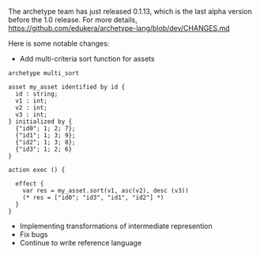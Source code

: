 The archetype team has just released 0.1.13, which is the last alpha version before the 1.0 release. For more details, https://github.com/edukera/archetype-lang/blob/dev/CHANGES.md


Here is some notable changes:

- Add multi-criteria sort function for assets

```
archetype multi_sort

asset my_asset identified by id {
  id : string;
  v1 : int;
  v2 : int;
  v3 : int;
} initialized by {
  {"id0"; 1; 2; 7};
  {"id1"; 1; 3; 9};
  {"id2"; 1; 3; 8};
  {"id3"; 1; 2; 6}
}

action exec () {

  effect {
    var res = my_asset.sort(v1, asc(v2), desc (v3))
    (* res = ["id0"; "id3", "id1", "id2"] *)
  }
}
```

- Implementing transformations of intermediate represention
- Fix bugs
- Continue to write reference language
